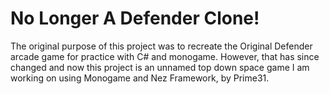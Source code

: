# No Longer A Defender Clone!
The original purpose of this project was to recreate the Original Defender arcade game for practice with C# and monogame. However, that has since changed and now this project is an unnamed top down space game I am working on using Monogame and Nez Framework, by Prime31.

